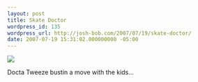 ```yaml
---
layout: post
title: Skate Doctor
wordpress_id: 135
wordpress_url: http://josh-bob.com/2007/07/19/skate-doctor/
date: 2007-07-19 15:31:02.000000000 -05:00
---
```

<!--Mime Type of File is image/jpeg -->

<a href="http://josh-bob.com/wp-photos/20070719-163102-1.jpg"><img src="http://josh-bob.com/wp-photos/thumb.20070719-163102-1.jpg" /></a>

Docta Tweeze bustin a move with the kids...
